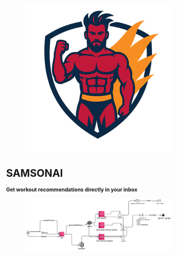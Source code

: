 <p align="center">
  <img src="./samson.png" width="400" alt="samson" />
</p>

# SAMSONAI

**Get workout recommendations directly in your inbox**

<p align="center">
  <img src="./archdiag.svg" width="400" alt="samson" />
</p>
